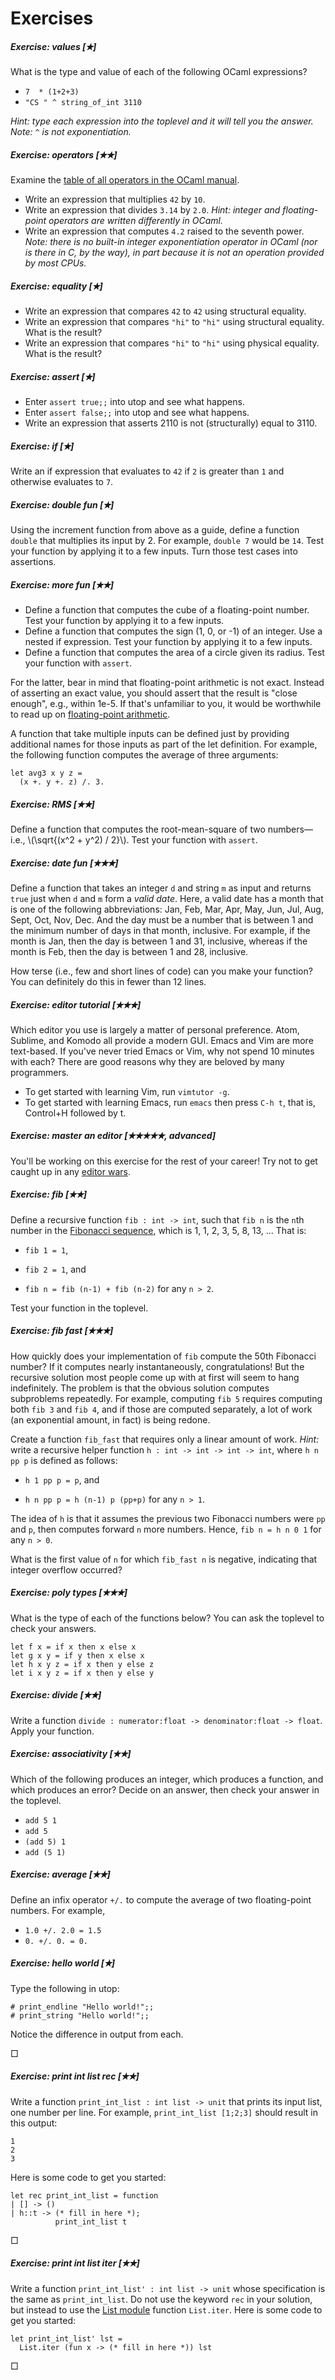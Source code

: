 # Exercises

##### Exercise: values [&#10029;]

What is the type and value of each of the following OCaml expressions?

* `7  * (1+2+3)`
* `"CS " ^ string_of_int 3110`

*Hint:  type each expression into the toplevel and it will tell you the answer.
Note:  `^` is not exponentiation.*



##### Exercise: operators [&#10029;&#10029;]

Examine the [table of all operators in the OCaml manual][ops].

* Write an expression that multiplies `42` by `10`.
* Write an expression that divides `3.14` by `2.0`.  *Hint: integer and floating-point
  operators are written differently in OCaml.*
* Write an expression that computes `4.2` raised to the seventh power.  *Note:
  there is no built-in integer exponentiation operator in OCaml
  (nor is there in C, by the way), in part because it is not an
  operation provided by most CPUs.*



[ops]: http://caml.inria.fr/pub/docs/manual-ocaml/expr.html#sec139

##### Exercise: equality [&#10029;]

* Write an expression that compares `42` to `42` using structural equality.
* Write an expression that compares `"hi"` to `"hi"` using structural equality.  What is
  the result?
* Write an expression that compares `"hi"` to `"hi"` using physical equality.  What is
  the result?



##### Exercise: assert [&#10029;]

* Enter `assert true;;` into utop and see what happens.
* Enter `assert false;;` into utop and see what happens.
* Write an expression that asserts 2110 is not (structurally) equal to 3110.



##### Exercise: if [&#10029;]

Write an if expression that evaluates to `42` if `2` is greater than `1` and otherwise
evaluates to `7`.



##### Exercise: double fun [&#10029;]

Using the increment function from above as a guide, define a function
`double` that multiplies its input by 2.  For example, `double 7` would be `14`.
Test your function by applying it to a few inputs.  Turn those test
cases into assertions.



##### Exercise: more fun [&#10029;&#10029;]

* Define a function that computes the cube of a floating-point number.
  Test your function by applying it to a few inputs.
* Define a function that computes the sign (1, 0, or -1) of an integer.
  Use a nested if expression. Test your function by applying it to a few inputs.
* Define a function that computes the area of a circle given its radius.
  Test your function with `assert`.
  
For the latter, bear in mind that floating-point arithmetic is not exact.
Instead of asserting an exact value, you should assert that the result
is "close enough", e.g., within 1e-5.  If that's unfamiliar to you,
it would be worthwhile to read up on [floating-point arithmetic][fparith].

[fparith]: https://floating-point-gui.de/



A function that take multiple inputs can be defined just by providing
additional names for those inputs as part of the let definition.  For
example, the following function computes the average of three arguments:

```
let avg3 x y z =
  (x +. y +. z) /. 3.
```

##### Exercise: RMS [&#10029;&#10029;]

Define a function that computes the root-mean-square of two numbers&mdash;i.e., 
\\(\\sqrt{(x^2 + y^2) / 2}\\).  Test your function with `assert`.



##### Exercise: date fun [&#10029;&#10029;&#10029;]

Define a function that takes an integer `d` and string `m` as input and returns
`true` just when `d` and `m` form a *valid date*.  Here, a valid date has a
month that is one of the following abbreviations: Jan, Feb, Mar, Apr, May, Jun,
Jul, Aug, Sept, Oct, Nov, Dec.  And the day must be a number that is between 1
and the minimum number of days in that month, inclusive.  For example, if the
month is Jan, then the day is between 1 and 31, inclusive, whereas if the month
is Feb, then the day is between 1 and 28, inclusive.

How terse (i.e., few and short lines of code) can you make your function?
You can definitely do this in fewer than 12 lines.



##### Exercise: editor tutorial [&#10029;&#10029;&#10029;]

Which editor you use is largely a matter of personal preference.  Atom, Sublime,
and Komodo all provide a modern GUI.  Emacs and Vim are more text-based.
If you've never tried Emacs or Vim, why not spend 10 minutes with each?
There are good reasons why they are beloved by many programmers.

* To get started with learning Vim, run `vimtutor -g`.
* To get started with learning Emacs, run `emacs` then press `C-h t`, that is,
  Control+H followed by t.



##### Exercise: master an editor [&#10029;&#10029;&#10029;&#10029;&#10029;, advanced]

You'll be working on this exercise for the rest of your career!
Try not to get caught up in any [editor wars][xkcd].

[xkcd]: https://xkcd.com/378/



##### Exercise: fib [&#10029;&#10029;]

Define a recursive function `fib : int -> int`, such
that `fib n` is the `n`th number in the [Fibonacci sequence][fib], which
is 1, 1, 2, 3, 5, 8, 13, ...  That is:

  - `fib 1 = 1`,
  
  - `fib 2 = 1`, and
  
  - `fib n = fib (n-1) + fib (n-2)` for any `n > 2`.
  
Test your function in the toplevel.  

[fib]: https://en.wikipedia.org/wiki/Fibonacci_number



##### Exercise: fib fast [&#10029;&#10029;&#10029;]

How quickly does your implementation of `fib` compute the 50th Fibonacci number?
If it computes nearly instantaneously, congratulations!  But the recursive solution 
most people come up with at first will seem to hang indefinitely.  The
problem is that the obvious solution computes subproblems repeatedly.  For
example, computing `fib 5` requires computing both `fib 3` and `fib 4`,
and if those are computed separately, a lot of work (an exponential amount, in fact)
is being redone.

Create a function `fib_fast` that requires only a linear amount of
work.  *Hint:* write a recursive helper function `h : int -> int -> int -> int`, 
where `h n pp p` is defined as follows:

- `h 1 pp p = p`, and

- `h n pp p = h (n-1) p (pp+p)` for any `n > 1`.

The idea of `h` is that it assumes the previous two Fibonacci numbers were `pp`
and `p`, then computes forward `n` more numbers.  Hence, `fib n = h n 0 1` for
any `n > 0`.

What is the first value of `n` for which `fib_fast n` is negative, indicating
that integer overflow occurred?



##### Exercise: poly types [&#10029;&#10029;&#10029;]

What is the type of each of the functions below?  You can ask the toplevel to check
your answers.

    let f x = if x then x else x
    let g x y = if y then x else x
    let h x y z = if x then y else z
    let i x y z = if x then y else y



##### Exercise: divide [&#10029;&#10029;]

Write a function `divide : numerator:float -> denominator:float
-> float`.  Apply your function.



##### Exercise: associativity [&#10029;&#10029;]

Which of the following produces an integer, which produces a function, and which
produces an error?  Decide on an answer, then check your answer in the toplevel.

* `add 5 1`
* `add 5`
* `(add 5) 1`
* `add (5 1)`



##### Exercise: average [&#10029;&#10029;]

Define an infix operator `+/.` to compute the average of two
floating-point numbers.  For example,

* `1.0 +/. 2.0 = 1.5`
* `0. +/. 0. = 0.`


##### Exercise: hello world [&#10029;] 

Type the following in utop:
```
# print_endline "Hello world!";;
# print_string "Hello world!";;
```

Notice the difference in output from each.

&square;

##### Exercise: print int list rec [&#10029;&#10029;] 

Write a function `print_int_list : int list -> unit` that
prints its input list, one number per line.  For example,
`print_int_list [1;2;3]` should result in this output:
```
1
2
3
```
Here is some code to get you started:
```
let rec print_int_list = function 
| [] -> () 
| h::t -> (* fill in here *); 
          print_int_list t
```

&square;

##### Exercise: print int list iter [&#10029;&#10029;] 

Write a function `print_int_list' : int list -> unit` whose
specification is the same as `print_int_list`.  Do not
use the keyword `rec` in your solution, but instead to use
the [List module][list] function `List.iter`.
Here is some code to get you started:
```
let print_int_list' lst = 
  List.iter (fun x -> (* fill in here *)) lst
```

[list]: http://caml.inria.fr/pub/docs/manual-ocaml/libref/List.html

&square;